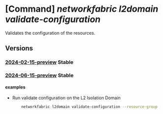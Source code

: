 # [Command] _networkfabric l2domain validate-configuration_

Validates the configuration of the resources.

## Versions

### [2024-02-15-preview](/Resources/mgmt-plane/L3N1YnNjcmlwdGlvbnMve30vcmVzb3VyY2Vncm91cHMve30vcHJvdmlkZXJzL21pY3Jvc29mdC5tYW5hZ2VkbmV0d29ya2ZhYnJpYy9sMmlzb2xhdGlvbmRvbWFpbnMve30vdmFsaWRhdGVjb25maWd1cmF0aW9u/2024-02-15-preview.xml) **Stable**

<!-- mgmt-plane /subscriptions/{}/resourcegroups/{}/providers/microsoft.managednetworkfabric/l2isolationdomains/{}/validateconfiguration 2024-02-15-preview -->

### [2024-06-15-preview](/Resources/mgmt-plane/L3N1YnNjcmlwdGlvbnMve30vcmVzb3VyY2Vncm91cHMve30vcHJvdmlkZXJzL21pY3Jvc29mdC5tYW5hZ2VkbmV0d29ya2ZhYnJpYy9sMmlzb2xhdGlvbmRvbWFpbnMve30vdmFsaWRhdGVjb25maWd1cmF0aW9u/2024-06-15-preview.xml) **Stable**

<!-- mgmt-plane /subscriptions/{}/resourcegroups/{}/providers/microsoft.managednetworkfabric/l2isolationdomains/{}/validateconfiguration 2024-06-15-preview -->

#### examples

- Run validate configuration on the L2 Isolation Domain
    ```bash
        networkfabric l2domain validate-configuration --resource-group example-rg --l2-isolation-domain-name example-l2domain
    ```

